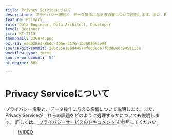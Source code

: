 ```yaml
---
title: Privacy Serviceについて
description: プライバシー規制と、データ操作に与える影響について説明します。また、Privacy Serviceがこれらの課題をどのように処理するかについても説明します。
feature: Privacy
role: Data Engineer, Data Architect, Developer
level: Beginner
jira: KT-7713
thumbnail: 336074.png
exl-id: ead028e3-8bdd-406e-8176-1b250809ce94
source-git-commit: 286c85aa88d44574f00ded67f0de8e0c945a153e
workflow-type: tm+mt
source-wordcount: '54'
ht-degree: 38%

---
```


# Privacy Serviceについて

プライバシー規制と、データ操作に与える影響について説明します。また、Privacy Serviceがこれらの課題をどのように処理するかについても説明します。 詳しくは、[ プライバシーサービスのドキュメント ](https://experienceleague.adobe.com/docs/experience-platform/privacy/home.html?lang=ja) を参照してください。

>[!VIDEO](https://video.tv.adobe.com/v/336074?learn=on&enablevpops)
